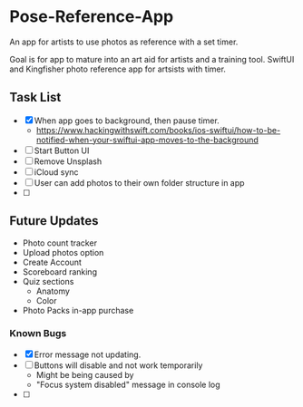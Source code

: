# Pose-Reference-App
An app for artists to use photos as reference with a set timer.

Goal is for app to mature into an art aid for artists and a training tool.
SwiftUI and Kingfisher photo reference app for artsists with timer.

## Task List
- [x] When app goes to background, then pause timer.
  - https://www.hackingwithswift.com/books/ios-swiftui/how-to-be-notified-when-your-swiftui-app-moves-to-the-background
- [ ] Start Button UI
- [ ] Remove Unsplash
- [ ] iCloud sync
- [ ] User can add photos to their own folder structure in app
- [ ] 

## Future Updates
- Photo count tracker
- Upload photos option
- Create Account
- Scoreboard ranking
- Quiz sections
  - Anatomy
  - Color
- Photo Packs in-app purchase

### Known Bugs
- [x] Error message not updating.
- [ ] Buttons will disable and not work temporarily
  - Might be being caused by 
  - "Focus system disabled" message in console log
- [ ] 
